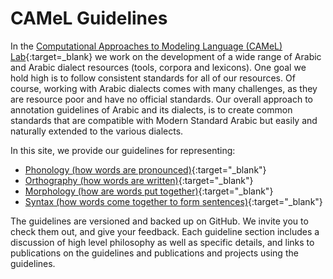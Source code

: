 # CAMeL Guidelines

In the [Computational Approaches to Modeling Language (CAMeL) Lab](www.camel-lab.com){:target=_blank} we work on the development of a wide range of Arabic and Arabic dialect resources (tools, corpora and lexicons). One goal we hold high is to follow consistent standards for all of our resources. Of course, working with Arabic dialects comes with many challenges, as they are resource poor and have no official standards. Our overall approach to annotation guidelines of Arabic and its dialects, is to create common standards that are compatible with Modern Standard Arabic but easily and naturally extended to the various dialects.

In this site, we provide our guidelines for representing:

* [Phonology (how words are pronounced)](https://camel-guidelines.readthedocs.io/en/latest/morphology/){:target="_blank"}
* [Orthography (how words are written)](https://camel-guidelines.readthedocs.io/en/latest/phonology/){:target="_blank"}
* [Morphology (how are words put together)](https://camel-guidelines.readthedocs.io/en/latest/orthography/){:target="_blank"}
* [Syntax (how words come together to form sentences)](https://camel-guidelines.readthedocs.io/en/latest/syntax/){:target="_blank"}

The guidelines are versioned and backed up on GitHub. We invite you to check them out, and give your feedback. Each guideline section includes a discussion of high level philosophy as well as specific details, and links to publications on the guidelines and publications and projects using the guidelines.
